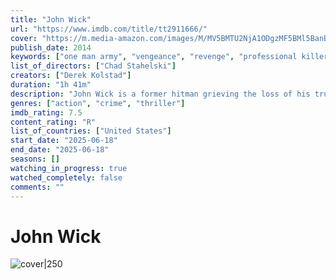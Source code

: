 ```yaml
---
title: "John Wick"
url: "https://www.imdb.com/title/tt2911666/"
cover: "https://m.media-amazon.com/images/M/MV5BMTU2NjA1ODgzMF5BMl5BanBnXkFtZTgwMTM2MTI4MjE@._V1_.jpg"
publish_date: 2014
keywords: ["one man army", "vengeance", "revenge", "professional killer", "dog"]
list_of_directors: ["Chad Stahelski"]
creators: ["Derek Kolstad"]
duration: "1h 41m"
description: "John Wick is a former hitman grieving the loss of his true love. When his home is broken into, robbed, and his dog killed, he is forced to return to action to exact revenge."
genres: ["action", "crime", "thriller"]
imdb_rating: 7.5
content_rating: "R"
list_of_countries: ["United States"]
start_date: "2025-06-18"
end_date: "2025-06-18"
seasons: []
watching_in_progress: true
watched_completely: false
comments: ""
---
```


# John Wick

![cover|250](https://m.media-amazon.com/images/M/MV5BMTU2NjA1ODgzMF5BMl5BanBnXkFtZTgwMTM2MTI4MjE@._V1_.jpg)

